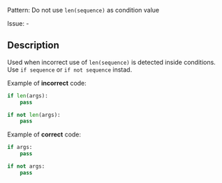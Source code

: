 Pattern: Do not use `len(sequence)` as condition value

Issue: -

## Description

Used when incorrect use of `len(sequence)` is detected inside conditions. Use `if sequence` or `if not sequence` instad.


Example of **incorrect** code:

```python
if len(args):
    pass

if not len(args):
    pass
```

Example of **correct** code:

```python
if args:
    pass

if not args:
    pass
```
